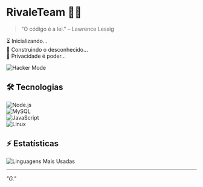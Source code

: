 # RivaleTeam 🏴‍☠️  

> "O código é a lei." – Lawrence Lessig  

⏳ Inicializando...  
🚀 Construindo o desconhecido...  
🔐 Privacidade é poder...  

![Hacker Mode](https://readme-typing-svg.herokuapp.com/?font=Fira+Code&pause=1000&color=ffffff&width=900&lines=A+desordem+%C3%A9+apenas+uma+ordem+ainda+n%C3%A3o+compreendida.;We+are+all+living+in+each+other%27s+paranoia....)

## 🛠️ Tecnologias  
![Node.js](https://img.shields.io/badge/Node.js-339933?style=for-the-badge&logo=nodedotjs&logoColor=white)  
![MySQL](https://img.shields.io/badge/MySQL-4479A1?style=for-the-badge&logo=mysql&logoColor=white)  
![JavaScript](https://img.shields.io/badge/JavaScript-F7DF1E?style=for-the-badge&logo=javascript&logoColor=black)  
![Linux](https://img.shields.io/badge/Linux-FCC624?style=for-the-badge&logo=linux&logoColor=black)  

## ⚡ Estatísticas  
![Linguagens Mais Usadas](https://github-readme-stats.vercel.app/api/top-langs/?username=RivaleTeam&layout=compact&theme=dark&hide_border=true&bg_color=00000000)

---
_"G."_  
